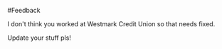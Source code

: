 #Feedback

I don't think you worked at Westmark Credit Union so that needs fixed.

Update your stuff pls!
